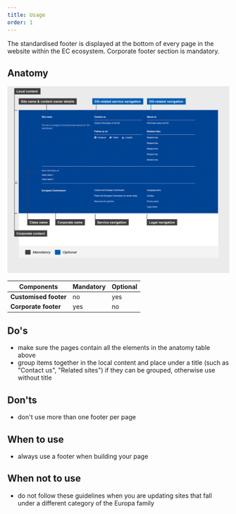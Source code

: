 ```yaml
---
title: Usage
order: 1
---
```

The standardised footer is displayed at the bottom of every page in the website within the EC ecosystem. Corporate footer section is mandatory.

## Anatomy

![](/cms-images/standardised-footer.png)

| Components            | Mandatory | Optional |
| --------------------- | --------- | -------- |
| **Customised footer** | no        | yes      |
| **Corporate footer**  | yes       | no       |

## Do's

- make sure the pages contain all the elements in the anatomy table above
- group items together in the local content and place under a title (such as "Contact us", "Related sites") if they can be grouped, otherwise use without title

## Don'ts

- don't use more than one footer per page

## When to use

- always use a footer when building your page

## When not to use

- do not follow these guidelines when you are updating sites that fall under a different category of the Europa family
